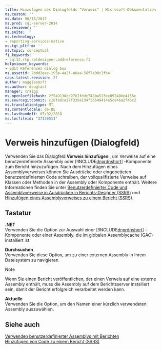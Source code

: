```yaml
---
title: Hinzufügen des Dialogfelds "Verweis" | Microsoft-Dokumentation
ms.custom: ''
ms.date: 06/13/2017
ms.prod: sql-server-2014
ms.reviewer: ''
ms.suite: ''
ms.technology:
- reporting-services-native
ms.tgt_pltfrm: ''
ms.topic: conceptual
f1_keywords:
- sql12.rtp.rptdesigner.addreference.f1
helpviewer_keywords:
- Edit References dialog box
ms.assetid: 7bdd2eee-195a-4a2f-a0aa-56f7e90c1fb4
caps.latest.revision: 27
author: maggiesmsft
ms.author: douglasl
manager: craigg
ms.openlocfilehash: 2f549130cc2781fddc7480a523ee895400e4155e
ms.sourcegitcommit: c18fadce27f330e1d4f36549414e5c84ba2f46c2
ms.translationtype: MT
ms.contentlocale: de-DE
ms.lasthandoff: 07/02/2018
ms.locfileid: "37150511"
---
```

# <a name="add-reference-dialog-box"></a>Verweis hinzufügen (Dialogfeld)
  Verwenden Sie das Dialogfeld **Verweis hinzufügen** , um Verweise auf eine benutzerdefinierte Assembly oder [!INCLUDE[dnprdnshort](../includes/dnprdnshort-md.md)] -Komponente zum Bericht hinzuzufügen. Nach dem Hinzufügen eines Assemblyverweises können Sie Ausdrücke oder eingebetteten benutzerdefinierten Code schreiben, der vollqualifizierte Verweise auf Klassen oder Methoden in der Assembly oder Komponente enthält. Weitere Informationen finden Sie unter [Benutzerdefinierter Code und Assemblyverweise in Ausdrücken in Berichts-Designer &#40;SSRS&#41;](report-design/custom-code-and-assembly-references-in-expressions-in-report-designer-ssrs.md) und [Hinzufügen eines Assemblyverweises zu einem Bericht &#40;SSRS&#41;](report-design/add-an-assembly-reference-to-a-report-ssrs.md).  
  
## <a name="options"></a>Tastatur  
 **.NET**  
 Verwenden Sie die Option zur Auswahl einer [!INCLUDE[dnprdnshort](../includes/dnprdnshort-md.md)] -Komponente oder einer Assembly, die im globalen Assemblycache (GAC) installiert ist.  
  
 **Durchsuchen**  
 Verwenden Sie diese Option, um zu einer externen Assembly in Ihrem Dateisystem zu navigieren.  
  
> [!NOTE]  
>  Wenn Sie einen Bericht veröffentlichen, der einen Verweis auf eine externe Assembly enthält, muss die Assembly auf dem Berichtsserver installiert sein, damit der Bericht erfolgreich verarbeitet werden kann.  
  
 **Aktuelle**  
 Verwenden Sie die Option, um den Namen einer kürzlich verwendeten Assembly auszuwählen.  
  
## <a name="see-also"></a>Siehe auch  
 [Verwenden benutzerdefinierter Assemblys mit Berichten](custom-assemblies/using-custom-assemblies-with-reports.md)   
 [Hinzufügen von Code zu einem Bericht (SSRS)](report-design/add-code-to-a-report-ssrs.md)  
  
  
